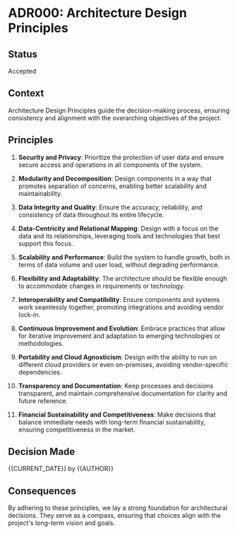 # ADR000: Architecture Design Principles

## Status
Accepted

## Context
Architecture Design Principles guide the decision-making process, ensuring consistency and alignment with the overarching objectives of the project.

## Principles

1. **Security and Privacy**: Prioritize the protection of user data and ensure secure access and operations in all components of the system.
   
2. **Modularity and Decomposition**: Design components in a way that promotes separation of concerns, enabling better scalability and maintainability.

3. **Data Integrity and Quality**: Ensure the accuracy, reliability, and consistency of data throughout its entire lifecycle.

4. **Data-Centricity and Relational Mapping**: Design with a focus on the data and its relationships, leveraging tools and technologies that best support this focus.

5. **Scalability and Performance**: Build the system to handle growth, both in terms of data volume and user load, without degrading performance.

6. **Flexibility and Adaptability**: The architecture should be flexible enough to accommodate changes in requirements or technology.

7. **Interoperability and Compatibility**: Ensure components and systems work seamlessly together, promoting integrations and avoiding vendor lock-in.

8. **Continuous Improvement and Evolution**: Embrace practices that allow for iterative improvement and adaptation to emerging technologies or methodologies.

9. **Portability and Cloud Agnosticism**: Design with the ability to run on different cloud providers or even on-premises, avoiding vendor-specific dependencies.

10. **Transparency and Documentation**: Keep processes and decisions transparent, and maintain comprehensive documentation for clarity and future reference.

11. **Financial Sustainability and Competitiveness**: Make decisions that balance immediate needs with long-term financial sustainability, ensuring competitiveness in the market.

## Decision Made
{{CURRENT_DATE}} by {{AUTHOR}}

## Consequences
By adhering to these principles, we lay a strong foundation for architectural decisions. They serve as a compass, ensuring that choices align with the project's long-term vision and goals.

